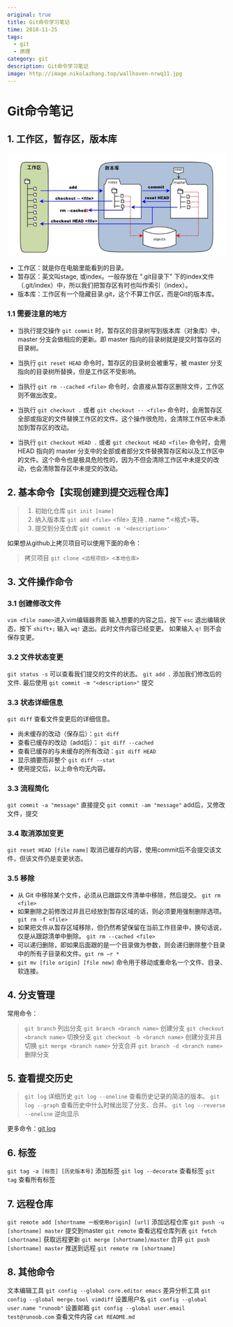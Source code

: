 ```yaml
---
original: true
title: Git命令学习笔记
time: 2018-11-25
tags: 
  - git
  - 原理
category: git
description: Git命令学习笔记
image: http://image.nikolazhang.top/wallhaven-nrwq11.jpg
---
```


# Git命令笔记

## 1. 工作区，暂存区，版本库
![工作区，暂存区，版本库](/images/article/25/threestore.png)
+ 工作区：就是你在电脑里能看到的目录。
+ 暂存区：英文叫stage, 或index。一般存放在 ".git目录下" 下的index文件（.git/index）中，所以我们把暂存区有时也叫作索引（index）。
+ 版本库：工作区有一个隐藏目录.git，这个不算工作区，而是Git的版本库。

<!--more-->

### 1.1 需要注意的地方
 + 当执行提交操作 `git commit` 时，暂存区的目录树写到版本库（对象库）中，master 分支会做相应的更新。即 master 指向的目录树就是提交时暂存区的目录树。

 + 当执行 `git reset HEAD` 命令时，暂存区的目录树会被重写，被 master 分支指向的目录树所替换，但是工作区不受影响。

 + 当执行 `git rm --cached <file>` 命令时，会直接从暂存区删除文件，工作区则不做出改变。

 + 当执行 `git checkout .` 或者 `git checkout -- <file>` 命令时，会用暂存区全部或指定的文件替换工作区的文件。这个操作很危险，会清除工作区中未添加到暂存区的改动。

 + 当执行 `git checkout HEAD .` 或者 `git checkout HEAD <file>` 命令时，会用 HEAD 指向的 master 分支中的全部或者部分文件替换暂存区和以及工作区中的文件。这个命令也是极具危险性的，因为不但会清除工作区中未提交的改动，也会清除暂存区中未提交的改动。

## 2. 基本命令【实现创建到提交远程仓库】
 >1. 初始化仓库 `git init [name]`
 >2. 纳入版本库 `git add <file>` <file\> 支持 . name *.<格式>等。
 >3. 提交到分支仓库 `git commit -m '<description>'`

如果想从github上拷贝项目可以使用下面的命令：
 > 拷贝项目 `git clone <远程项目> <本地仓库>`


## 3. 文件操作命令
### 3.1 创建修改文件
`vim <file name>`进入vim编辑器界面
输入想要的内容之后，按下 `esc` 退出编辑状态，按下 `shift+;` 输入 `wq!` 退出。此时文件内容已经变更。 如果输入 `q!` 则不会保存变更。

### 3.2 文件状态变更
`git status -s` 可以查看我们提交的文件的状态。
`git add .` 添加我们修改后的文件.
最后使用 `git commit -m "<description>"` 提交
### 3.3 状态详细信息
`git diff` 查看文件变更后的详细信息。
+ 尚未缓存的改动（保存后）：`git diff`
+ 查看已缓存的改动（add后）： `git diff --cached`
+ 查看已缓存的与未缓存的所有改动：`git diff HEAD`
+ 显示摘要而非整个 `git diff --stat`
+ 使用提交后，以上命令均无内容。

### 3.3 流程简化
`git commit -a "message"` 直接提交
`git commit -am "message"` add后，又修改文件，提交

### 3.4 取消添加变更
`git reset HEAD [file name]` 取消已缓存的内容，使用commit后不会提交该文件，但该文件仍是变更状态。

### 3.5 移除
+ 从 Git 中移除某个文件，必须从已跟踪文件清单中移除，然后提交。 `git rm <file>`
+ 如果删除之前修改过并且已经放到暂存区域的话，则必须要用强制删除选项。 `git rm -f <file>`
+ 如果把文件从暂存区域移除，但仍然希望保留在当前工作目录中，换句话说，仅是从跟踪清单中删除。 `git rm --cached <file>`
+ 可以递归删除，即如果后面跟的是一个目录做为参数，则会递归删除整个目录中的所有子目录和文件。`git rm –r *`
+ `git mv [file origin] [file new]` 命令用于移动或重命名一个文件、目录、软连接。

## 4. 分支管理
常用命令：
> `git branch` 列出分支
`git branch <branch name>` 创建分支
`git checkout <branch name>` 切换分支
`git checkout -b <branch name>` 创建分支并且切换
`git merge <branch name>` 分支合并
`git branch -d <branch name>` 删除分支

## 5. 查看提交历史
> `git log` 详细历史
`git log --oneline` 查看历史记录的简洁的版本。
`git log --graph` 查看历史中什么时候出现了分支、合并。
`git log --reverse --oneline` 逆向显示

更多命令：[git log](http://git-scm.com/docs/git-log)

## 6. 标签
`git tag -a [标签] [历史版本号]` 添加标签
`git log --decorate` 查看标签
`git tag` 查看所有标签

## 7. 远程仓库
`git remote add [shortname 一般使用origin] [url]` 添加远程仓库
`git push -u [shortname] master` 提交到master
`git remote` 查看远程仓库列表
`git fetch [shortname]` 获取远程更新
`git merge [shortname]/master` 合并
`git push [shortname] master` 推送到远程
`git remote rm [shortname]`

## 8. 其他命令
文本编辑工具 `git config --global core.editor emacs`
差异分析工具 `git config --global merge.tool vimdiff`
设置用户名 `git config --global user.name "runoob"`
设置邮箱 `git config --global user.email test@runoob.com`
查看文件内容 `cat README.md`
